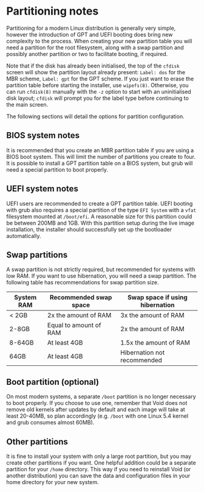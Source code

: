 # Partitioning notes

Partitioning for a modern Linux distribution is generally very simple, however
the introduction of GPT and UEFI booting does bring new complexity to the
process. When creating your new partition table you will need a partition for
the root filesystem, along with a swap partition and possibly another partition
or two to facilitate booting, if required.

Note that if the disk has already been initialised, the top of the `cfdisk`
screen will show the partition layout already present: `Label: dos` for the MBR
scheme, `Label: gpt` for the GPT scheme. If you just want to erase the partition
table before starting the installer, use `wipefs(8)`. Otherwise, you can run
`cfdisk(8)` manually with the `-z` option to start with an uninitialised disk
layout; `cfdisk` will prompt you for the label type before continuing to the
main screen.

The following sections will detail the options for partition configuration.

## BIOS system notes

It is recommended that you create an MBR partition table if you are using a BIOS
boot system. This will limit the number of partitions you create to four. It is
possible to install a GPT partition table on a BIOS system, but grub will need a
special partition to boot properly.

## UEFI system notes

UEFI users are recommended to create a GPT partition table. UEFI booting with
grub also requires a special partition of the type `EFI System` with a `vfat`
filesystem mounted at `/boot/efi`. A reasonable size for this partition could be
between 200MB and 1GB. With this partition setup during the live image
installation, the installer should successfully set up the bootloader
automatically.

## Swap partitions

A swap partition is not strictly required, but recommended for systems with low
RAM. If you want to use hibernation, you will need a swap partition. The
following table has recommendations for swap partition size.

| System RAM | Recommended swap space | Swap space if using hibernation |
|------------|------------------------|---------------------------------|
| < 2GB      | 2x the amount of RAM   | 3x the amount of RAM            |
| 2-8GB      | Equal to amount of RAM | 2x the amount of RAM            |
| 8-64GB     | At least 4GB           | 1.5x the amount of RAM          |
| 64GB       | At least 4GB           | Hibernation not recommended     |

## Boot partition (optional)

On most modern systems, a separate `/boot` partition is no longer necessary to
boot properly. If you choose to use one, remember that Void does not remove old
kernels after updates by default and each image will take at least 20-40MB, so plan
accordingly (e.g. `/boot` with one Linux 5.4 kernel and grub consumes almost 60MB).

## Other partitions

It is fine to install your system with only a large root partition, but you may
create other partitions if you want. One helpful addition could be a separate
partition for your `/home` directory. This way if you need to reinstall Void (or
another distribution) you can save the data and configuration files in your home
directory for your new system.
